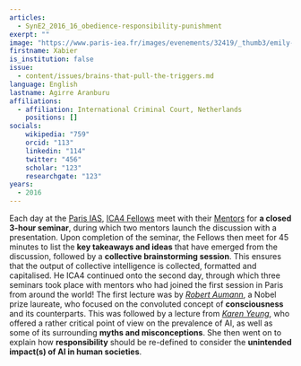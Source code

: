 ```yaml
---
articles:
  - SynE2_2016_16_obedience-responsibility-punishment
exerpt: ""
image: "https://www.paris-iea.fr/images/evenements/32419/_thumb3/emily-morter-8xaa0f9yqne-unsplash.jpg"
firstname: Xabier
is_institution: false
issue:
  - content/issues/brains-that-pull-the-triggers.md
language: English
lastname: Agirre Aranburu
affiliations:
  - affiliation: International Criminal Court, Netherlands
    positions: []
socials:
    wikipedia: "759"
    orcid: "113"
    linkedin: "114"
    twitter: "456"
    scholar: "123"
    researchgate: "123"
years:
  - 2016
---
```


Each day at the [Paris IAS](https://www.paris-iea.fr/en/ "Paris IAS"), [ICA4 Fellows](/fellows "Fellows") meet with their [Mentors](/mentors "Mentors") for **a closed 3-hour seminar**, during which two mentors launch the discussion with a presentation. Upon completion of the seminar, the Fellows then meet for 45 minutes to list the **key takeaways and ideas** that have emerged from the discussion, followed by a **collective brainstorming session**. This ensures that the output of collective intelligence is collected, formatted and capitalised.
He ICA4 continued onto the second day, through which three seminars took place with mentors who had joined the first session in Paris from around the world!
The first lecture was by [_Robert Aumann_](/mentors#aumann "Robert Aumann"), a Nobel prize laureate, who focused on the convoluted concept of **consciousness** and its counterparts.
This was followed by a lecture from [_Karen Yeung_](/mentors#yeung "Karen Yeung"), who offered a rather critical point of view on the prevalence of AI, as well as some of its surrounding **myths and misconceptions**. She then went on to explain how **responsibility** should be re-defined to consider the **unintended impact(s) of AI in human societies**.
